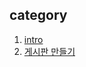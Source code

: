 ## category

1. [intro](<https://github.com/suminmoon/m44-django/tree/master/django_intro>)
2. [게시판 만들기](<https://github.com/suminmoon/m44-django/tree/master/django-board>)

